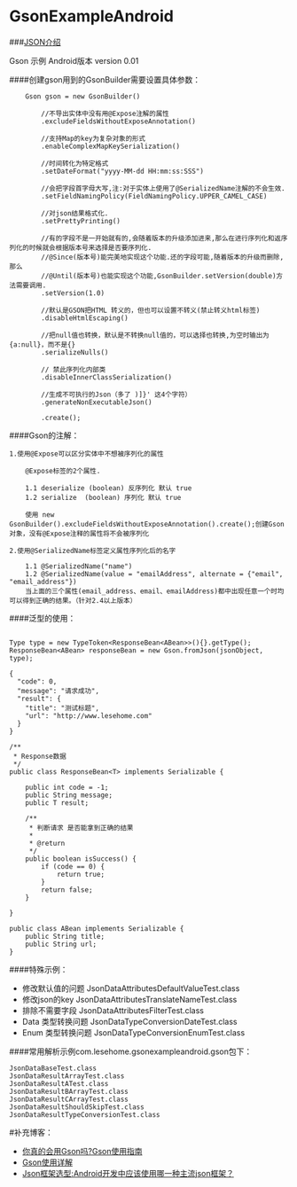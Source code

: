 # GsonExampleAndroid

###[JSON介绍](http://www.json.org/json-zh.html)

Gson 示例  Android版本  version 0.01

####创建gson用到的GsonBuilder需要设置具体参数：

```
    Gson gson = new GsonBuilder()

        //不导出实体中没有用@Expose注解的属性
        .excludeFieldsWithoutExposeAnnotation()

        //支持Map的key为复杂对象的形式
        .enableComplexMapKeySerialization()

        //时间转化为特定格式
        .setDateFormat("yyyy-MM-dd HH:mm:ss:SSS")

        //会把字段首字母大写,注:对于实体上使用了@SerializedName注解的不会生效.
        .setFieldNamingPolicy(FieldNamingPolicy.UPPER_CAMEL_CASE)

        //对json结果格式化.
        .setPrettyPrinting()

        //有的字段不是一开始就有的,会随着版本的升级添加进来,那么在进行序列化和返序列化的时候就会根据版本号来选择是否要序列化.
        //@Since(版本号)能完美地实现这个功能.还的字段可能,随着版本的升级而删除,那么
        //@Until(版本号)也能实现这个功能,GsonBuilder.setVersion(double)方法需要调用.
        .setVersion(1.0)

        //默认是GSON把HTML 转义的，但也可以设置不转义(禁止转义html标签)
        .disableHtmlEscaping()

        //把null值也转换，默认是不转换null值的，可以选择也转换,为空时输出为{a:null}，而不是{}
        .serializeNulls()

        // 禁此序列化内部类
        .disableInnerClassSerialization()

        //生成不可执行的Json（多了 )]}' 这4个字符）
        .generateNonExecutableJson()

        .create();

```


####Gson的注解：

```
1.使用@Expose可以区分实体中不想被序列化的属性

    @Expose标签的2个属性.

    1.1 deserialize (boolean) 反序列化 默认 true
    1.2 serialize  (boolean) 序列化 默认 true

    使用 new GsonBuilder().excludeFieldsWithoutExposeAnnotation().create();创建Gson对象，没有@Expose注释的属性将不会被序列化

2.使用@SerializedName标签定义属性序列化后的名字

    1.1 @SerializedName("name")
    1.2 @SerializedName(value = "emailAddress", alternate = {"email", "email_address"})
    当上面的三个属性(email_address、email、emailAddress)都中出现任意一个时均可以得到正确的结果。（针对2.4以上版本）

```


####泛型的使用：

```

Type type = new TypeToken<ResponseBean<ABean>>(){}.getType();
ResponseBean<ABean> responseBean = new Gson.fromJson(jsonObject, type);

{
  "code": 0,
  "message": "请求成功",
  "result": {
    "title": "测试标题",
    "url": "http://www.lesehome.com"
  }
}

/**
 * Response数据
 */
public class ResponseBean<T> implements Serializable {

    public int code = -1;
    public String message;
    public T result;

    /**
     * 判断请求 是否能拿到正确的结果
     *
     * @return
     */
    public boolean isSuccess() {
        if (code == 0) {
            return true;
        }
        return false;
    }

}

public class ABean implements Serializable {
    public String title;
    public String url;
}

```

####特殊示例：

* 修改默认值的问题         JsonDataAttributesDefaultValueTest.class
* 修改json的key          JsonDataAttributesTranslateNameTest.class
* 排除不需要字段           JsonDataAttributesFilterTest.class
* Data 类型转换问题       JsonDataTypeConversionDateTest.class
* Enum 类型转换问题       JsonDataTypeConversionEnumTest.class


####常用解析示例com.lesehome.gsonexampleandroid.gson包下：


```
JsonDataBaseTest.class
JsonDataResultArrayTest.class
JsonDataResultATest.class
JsonDataResultBArrayTest.class
JsonDataResultCArrayTest.class
JsonDataResultShouldSkipTest.class
JsonDataResultTypeConversionTest.class
```


#补充博客：
* [你真的会用Gson吗?Gson使用指南](http://www.jianshu.com/p/e740196225a4)
* [Gson使用详解](http://blog.csdn.net/u012702547/article/details/46043549)
* [Json框架选型:Android开发中应该使用哪一种主流json框架？](https://zhuanlan.zhihu.com/p/21919300)






